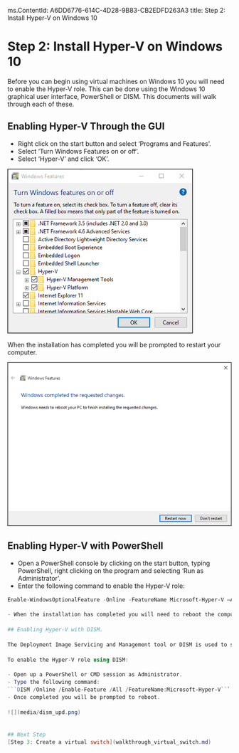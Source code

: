 ms.ContentId: A6DD6776-614C-4D28-9B83-CB2EDFD263A3
title: Step 2: Install Hyper-V on Windows 10

# Step 2: Install Hyper-V on Windows 10

Before you can begin using virtual machines on Windows 10 you will need to enable the Hyper-V role. This can be done using the Windows 10 graphical user interface, PowerShell or DISM. This documents will walk through each of these.

## Enabling Hyper-V Through the GUI

- Right click on the start button and select ‘Programs and Features’.
- Select ‘Turn Windows Features on or off’.
- Select ‘Hyper-V’ and click ‘OK’.

![](media/enable_role_upd.png)

When the installation has completed you will be prompted to restart your computer.

![](media/restart_upd.png)

## Enabling Hyper-V with PowerShell

- Open a PowerShell console by clicking on the start button, typing PowerShell, right clicking on the program and selecting ‘Run as Administrator’.
- Enter the following command to enable the Hyper-V role:

```powershell
Enable-WindowsOptionalFeature -Online -FeatureName Microsoft-Hyper-V –All```

- When the installation has completed you will need to reboot the computer.

## Enabling Hyper-V with DISM.

The Deployment Image Servicing and Management tool or DISM is used to service Windows images and prepare Windows Pre installation Evironments. DISM can also be used to enable Windows features in running instances of the OS.

To enable the Hyper-V role using DISM:

- Open up a PowerShell or CMD session as Administrator.
- Type the following command:
```DISM /Online /Enable-Feature /All /FeatureName:Microsoft-Hyper-V```
- Once completed you will be prompted to reboot.

![](media/dism_upd.png)


## Next Step 
[Step 3: Create a virtual switch](walkthrough_virtual_switch.md) 